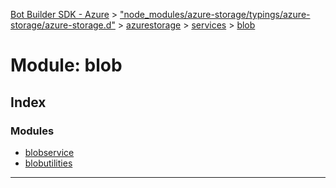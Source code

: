 [Bot Builder SDK - Azure](../README.md) > ["node_modules/azure-storage/typings/azure-storage/azure-storage.d"](../modules/_node_modules_azure_storage_typings_azure_storage_azure_storage_d_.md) > [azurestorage](../modules/_node_modules_azure_storage_typings_azure_storage_azure_storage_d_.azurestorage.md) > [services](../modules/_node_modules_azure_storage_typings_azure_storage_azure_storage_d_.azurestorage.services.md) > [blob](../modules/_node_modules_azure_storage_typings_azure_storage_azure_storage_d_.azurestorage.services.blob.md)



# Module: blob

## Index

### Modules

* [blobservice](_node_modules_azure_storage_typings_azure_storage_azure_storage_d_.azurestorage.services.blob.blobservice.md)
* [blobutilities](_node_modules_azure_storage_typings_azure_storage_azure_storage_d_.azurestorage.services.blob.blobutilities.md)



---
